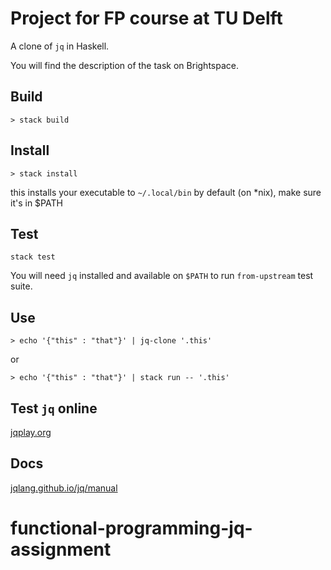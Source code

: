 # Project for FP course at TU Delft

A clone of `jq` in Haskell.

You will find the description of the task on Brightspace.

## Build
```
> stack build
```

## Install

```
> stack install
```

this installs your executable to `~/.local/bin` by default (on *nix), make sure it's in $PATH

## Test

```
stack test
```

You will need `jq` installed and available on `$PATH` to run `from-upstream` test suite.

## Use

```
> echo '{"this" : "that"}' | jq-clone '.this'
```

or

```
> echo '{"this" : "that"}' | stack run -- '.this'
```

## Test `jq` online

[jqplay.org](https://jqplay.org/)

## Docs

[jqlang.github.io/jq/manual](https://jqlang.github.io/jq/manual/)
# functional-programming-jq-assignment
